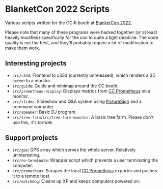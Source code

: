 # BlanketCon 2022 Scripts
Various scripts written for the CC:R booth at [BlanketCon 2022].

Please note that many of these programs were hacked together (or at least
heavily modified) specifically for the con to quite a tight deadline. The code
quality is not the best, and they'll probably require a lot of modification to
make them work.

## Interesting projects
 - `src/c33d`: Frontend to c33d (currently unreleased), which renders a 3D scene
   to a monitor.
 - `src/guide`: Guide and minimap around the CC booth.
 - `src/prometheus-display`: Displays metrics from [CC Prometheus] on a monitor.
 - `src/slides`: Slideshow and Q&A system using [PictureSign] and a command
   computer.
 - `src/speaker`: Basic DJ program.
 - `src/tree-farm`/`src/tree-farm-monitor`: A basic tree farm. Please don't use
   this, it's _terrible_.

## Support projects
 - `src/gps`: GPS array which serves the whole server. Relatively uninteresting.
 - `src/no-terminate`: Wrapper script which prevents a user terminating the
    computer.
 - `src/prometheus`: Scrapes the local [CC Prometheus] exporter and pushes it to
   a remote host.
 - `src/watchdog`: Cleans up XP and keeps computers powered on.

[Blanketcon 2022]: https://blanketcon.modfest.net/
[CC Prometheus]: https://github.com/SquidDev-CC/cc-prometheus
[PictureSign]: https://github.com/TeamMidnightDust/PictureSign/
